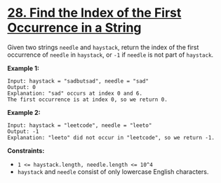 # [28. Find the Index of the First Occurrence in a String](https://leetcode.com/problems/find-the-index-of-the-first-occurrence-in-a-string/description/)

Given two strings `needle` and `haystack`, return the index of the first occurrence of `needle` in `haystack`, or `-1` if `needle` is not part of `haystack`.

**Example 1:** 

```
Input: haystack = "sadbutsad", needle = "sad"
Output: 0
Explanation: "sad" occurs at index 0 and 6.
The first occurrence is at index 0, so we return 0.
```

**Example 2:** 

```
Input: haystack = "leetcode", needle = "leeto"
Output: -1
Explanation: "leeto" did not occur in "leetcode", so we return -1.
```

**Constraints:** 

- `1 <= haystack.length, needle.length <= 10^4`
- `haystack` and `needle` consist of only lowercase English characters.